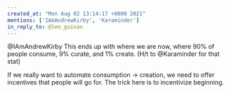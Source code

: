 ```yaml
---
created_at: "Mon Aug 02 13:14:17 +0000 2021"
mentions: ['IAmAndrewKirby', 'Karaminder']
in_reply_to: @leo_guinan
---
```


@IAmAndrewKirby This ends up with where we are now, where 90% of people consume,  9% curate, and 1% create. (H/t to @Karaminder for that stat)

If we really want to automate consumption -&gt; creation, we need to offer incentives that people will go for. The trick here is to incentivize beginning.